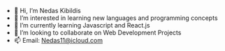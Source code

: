 - 👋 Hi, I’m Nedas Kibildis
- 👀 I’m interested in learning new languages and programming concepts
- 🌱 I’m currently learning Javascript and React.js
- 💞️ I’m looking to collaborate on Web Development Projects
- 📫 Email: Nedas11@icloud.com

